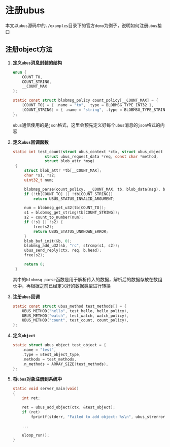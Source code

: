 # 注册ubus

本文以`ubus`源码中的`./examples`目录下的官方`demo`为例子，说明如何注册`ubus`接口

## 注册object方法

1. **定义`ubus`消息封装的结构**

   ```c
   enum {
       COUNT_TO,
       COUNT_STRING,
       __COUNT_MAX
   };
   
   static const struct blobmsg_policy count_policy[__COUNT_MAX] = {
       [COUNT_TO] = { .name = "to", .type = BLOBMSG_TYPE_INT32 },
       [COUNT_STRING] = { .name = "string", .type = BLOBMSG_TYPE_STRING },
   };
   ```

   `ubus`通信使用的是`json`格式，这里会预先定义好每个`ubus`消息的`json`格式的内容

2. **定义`ubus`回调函数**

   ```c
   static int test_count(struct ubus_context *ctx, struct ubus_object *obj,
                 struct ubus_request_data *req, const char *method,
                 struct blob_attr *msg)
    {
        struct blob_attr *tb[__COUNT_MAX];
        char *s1, *s2;
        uint32_t num;
   
        blobmsg_parse(count_policy, __COUNT_MAX, tb, blob_data(msg), blob_len(msg));
        if (!tb[COUNT_TO] || !tb[COUNT_STRING])
            return UBUS_STATUS_INVALID_ARGUMENT;
   
        num = blobmsg_get_u32(tb[COUNT_TO]);
        s1 = blobmsg_get_string(tb[COUNT_STRING]);
        s2 = count_to_number(num);
        if (!s1 || !s2) {
            free(s2);
            return UBUS_STATUS_UNKNOWN_ERROR;
        }
        blob_buf_init(&b, 0);
        blobmsg_add_u32(&b, "rc", strcmp(s1, s2));
        ubus_send_reply(ctx, req, b.head);
        free(s2);
   
        return 0;
    }
   ```

    ​其中的`blobmsg_parse`函数是用于解析传入的数据，解析后的数据存放在数组`tb`中，再根据之前已经定义好的数据类型进行转换

3. **注册`ubus`回调**

   ```c
   static const struct ubus_method test_methods[] = {
       UBUS_METHOD("hello", test_hello, hello_policy),
       UBUS_METHOD("watch", test_watch, watch_policy),
       UBUS_METHOD("count", test_count, count_policy),
   };
   ```

4. **定义`object`**

   ```c
   static struct ubus_object test_object = {
       .name = "test",
       .type = &test_object_type,
       .methods = test_methods,
       .n_methods = ARRAY_SIZE(test_methods),
   };
   ```

5. **将`ubus`对象注册到系统中**

   ```c
   static void server_main(void)
   {
       int ret;
   
       ret = ubus_add_object(ctx, &test_object);
       if (ret)
           fprintf(stderr, "Failed to add object: %s\n", ubus_strerror(ret));
   
       ...
   
       uloop_run();
   }
   ```
